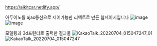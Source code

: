 https://aikitcar.netlify.app/

아두이노를 ajax통신으로 제어가능한 리액트로 만든 웹페이지입니다
![image](https://user-images.githubusercontent.com/61266176/176603418-337aa2a7-3fd7-482d-81c0-e51739d9448d.png)
![image](https://user-images.githubusercontent.com/61266176/176603436-5e5a338e-99e2-4b65-93b2-4dd0216979c8.png)




모델링과 3d프린터로 출력한 결과물
![KakaoTalk_20220704_015047247_01](https://user-images.githubusercontent.com/61266176/177049459-f6a307b2-53e7-4f74-b6ec-7b6d5df7adad.jpg)
![KakaoTalk_20220704_015047247](https://user-images.githubusercontent.com/61266176/177049460-2ccb0c96-16f4-4e51-8958-257d10edda70.jpg)
